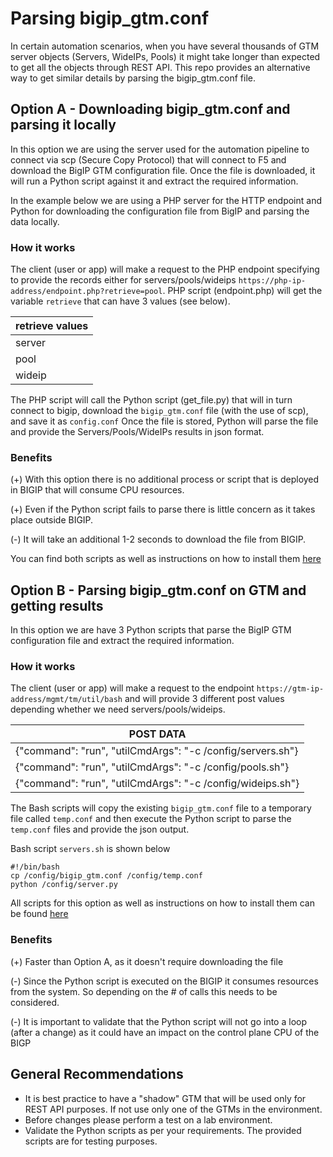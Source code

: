 
# Parsing bigip_gtm.conf

In certain automation scenarios, when you have several thousands of GTM server objects (Servers, WideIPs, Pools) it might take longer than expected to get all the objects through REST API. 
This repo provides an alternative way to get similar details by parsing the bigip_gtm.conf file. 


## Option A - Downloading bigip_gtm.conf and parsing it locally

In this option we are using the server used for the automation pipeline to connect via scp (Secure Copy Protocol) that will connect to F5 and download the BigIP GTM configuration file. Once the file is downloaded, it will run a Python script against it and extract the required information. 

In the example below we are using a PHP server for the HTTP endpoint and Python for downloading the configuration file from BigIP and parsing the data locally. 

### How it works

The client (user or app) will make a request to the PHP endpoint specifying to provide the records either for servers/pools/wideips `https://php-ip-address/endpoint.php?retrieve=pool`. PHP script (endpoint.php) will get the variable `retrieve` that can have 3 values (see below).


| retrieve values    |
|--------------------|
| server	       |
| pool	         |
| wideip      |

The PHP script will call the Python script (get_file.py) that will in turn connect to bigip, download the `bigip_gtm.conf` file (with the use of scp), and save it as `config.conf`
Once the file is stored, Python will parse the file and provide the Servers/Pools/WideIPs results in json format. 

### Benefits
(+) With this option there is no additional process or script that is deployed in BIGIP that will consume CPU resources.

(+) Even if the Python script fails to parse there is little concern as it takes place outside BIGIP.

(-) It will take an additional 1-2 seconds to download the file from BIGIP.


You can find both scripts as well as instructions on how to install them <a href="https://github.com/skenderidis/gtm-parsing/tree/main/Option%20A"> here </a>


## Option B - Parsing bigip_gtm.conf on GTM and getting results

In this option we are have 3 Python scripts that parse the BigIP GTM configuration file and extract the required information. 

### How it works

The client (user or app) will make a request to the endpoint `https://gtm-ip-address/mgmt/tm/util/bash` and will provide 3 different post values depending whether we need servers/pools/wideips.

| POST DATA    |
|--------------------|
| {"command": "run", "utilCmdArgs": "-c /config/servers.sh"}	       |
| {"command": "run", "utilCmdArgs": "-c /config/pools.sh"}	       |
| {"command": "run", "utilCmdArgs": "-c /config/wideips.sh"}	       |

The Bash scripts will copy the existing `bigip_gtm.conf` file to a temporary file called `temp.conf` and then execute the Python script to parse the `temp.conf` files and provide the json output. 

Bash script `servers.sh` is shown below

```shell
#!/bin/bash
cp /config/bigip_gtm.conf /config/temp.conf
python /config/server.py

```
All scripts for this option as well as instructions on how to install them  can be found <a href="https://github.com/skenderidis/gtm-parsing/tree/main/Option%20B"> here </a>

### Benefits
(+) Faster than Option A, as it doesn't require downloading the file 

(-) Since the Python script is executed on the BIGIP it consumes resources from the system. So depending on the # of calls this needs to be considered.

(-) It is important to validate that the Python script will not go into a loop (after a change) as it could have an impact on the control plane CPU of the BIGP  


## General Recommendations
* It is best practice to have a "shadow" GTM that will be used only for REST API purposes. If not use only one of the GTMs in the environment.
* Before changes please perform a test on a lab environment.
* Validate the Python scripts as per your requirements. The provided scripts are for testing purposes.

